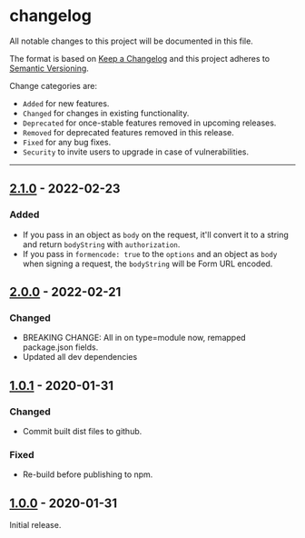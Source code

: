 # changelog

All notable changes to this project will be documented in this file.

The format is based on [Keep a Changelog](http://keepachangelog.com/en/1.0.0/)
and this project adheres to [Semantic Versioning](http://semver.org/spec/v2.0.0.html).

Change categories are:

* `Added` for new features.
* `Changed` for changes in existing functionality.
* `Deprecated` for once-stable features removed in upcoming releases.
* `Removed` for deprecated features removed in this release.
* `Fixed` for any bug fixes.
* `Security` to invite users to upgrade in case of vulnerabilities.

---

## [2.1.0](https://github.com/saibotsivad/sign-aws-requests/compare/v1.0.1...v2.1.0) - 2022-02-23
### Added
- If you pass in an object as `body` on the request, it'll convert it to a string and return `bodyString` with `authorization`.
- If you pass in `formencode: true` to the `options` and an object as `body` when signing a request, the `bodyString` will be Form URL encoded.

## [2.0.0](https://github.com/saibotsivad/sign-aws-requests/compare/v1.0.1...v2.0.0) - 2022-02-21
### Changed
- BREAKING CHANGE: All in on type=module now, remapped package.json fields.
- Updated all dev dependencies

## [1.0.1](https://github.com/saibotsivad/sign-aws-requests/compare/v1.0.0...v1.0.1) - 2020-01-31
### Changed
* Commit built dist files to github.
### Fixed
* Re-build before publishing to npm.

## [1.0.0](https://github.com/saibotsivad/sign-aws-requests/compare/v0.0.0...v1.0.0) - 2020-01-31
Initial release.
